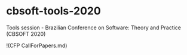 # cbsoft-tools-2020
Tools session - Brazilian Conference on Software: Theory and Practice (CBSOFT 2020)

!(CFP CallForPapers.md)

